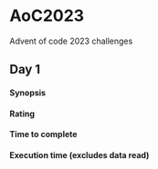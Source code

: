 # AoC2023
Advent of code 2023 challenges 

## Day 1
#### Synopsis
#### Rating
#### Time to complete
#### Execution time (excludes data read)
